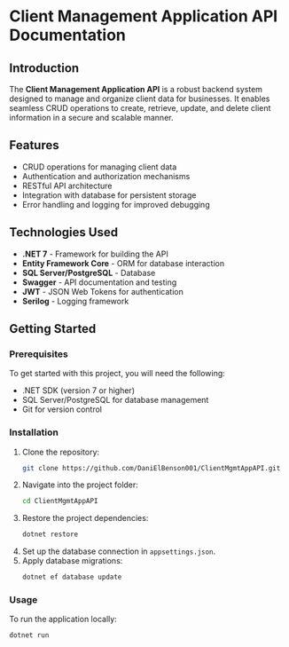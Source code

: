 # Client Management Application API Documentation

## Introduction
The **Client Management Application API** is a robust backend system designed to manage and organize client data for businesses. It enables seamless CRUD operations to create, retrieve, update, and delete client information in a secure and scalable manner.

## Features
- CRUD operations for managing client data
- Authentication and authorization mechanisms
- RESTful API architecture
- Integration with database for persistent storage
- Error handling and logging for improved debugging

## Technologies Used
- **.NET 7** - Framework for building the API
- **Entity Framework Core** - ORM for database interaction
- **SQL Server/PostgreSQL** - Database
- **Swagger** - API documentation and testing
- **JWT** - JSON Web Tokens for authentication
- **Serilog** - Logging framework

## Getting Started

### Prerequisites
To get started with this project, you will need the following:
- .NET SDK (version 7 or higher)
- SQL Server/PostgreSQL for database management
- Git for version control

### Installation
1. Clone the repository:
    ```bash
    git clone https://github.com/DaniElBenson001/ClientMgmtAppAPI.git
    ```
2. Navigate into the project folder:
    ```bash
    cd ClientMgmtAppAPI
    ```
3. Restore the project dependencies:
    ```bash
    dotnet restore
    ```
4. Set up the database connection in `appsettings.json`.
5. Apply database migrations:
    ```bash
    dotnet ef database update
    ```

### Usage
To run the application locally:
```bash
dotnet run

